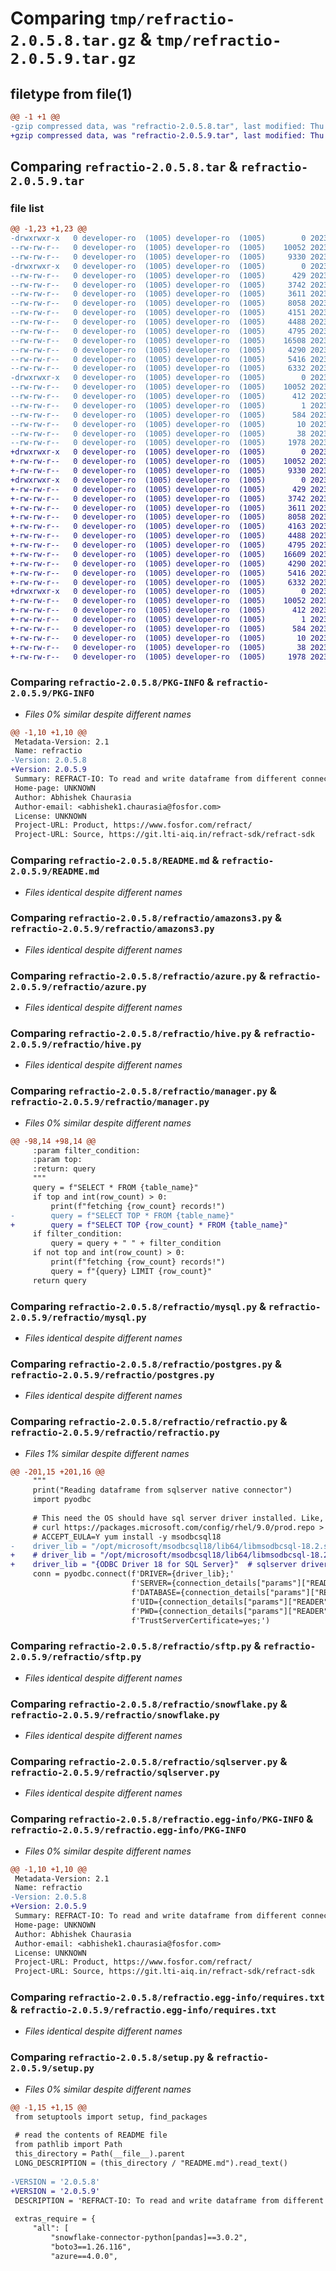 # Comparing `tmp/refractio-2.0.5.8.tar.gz` & `tmp/refractio-2.0.5.9.tar.gz`

## filetype from file(1)

```diff
@@ -1 +1 @@
-gzip compressed data, was "refractio-2.0.5.8.tar", last modified: Thu Jun 29 13:12:55 2023, max compression
+gzip compressed data, was "refractio-2.0.5.9.tar", last modified: Thu Jun 29 13:30:27 2023, max compression
```

## Comparing `refractio-2.0.5.8.tar` & `refractio-2.0.5.9.tar`

### file list

```diff
@@ -1,23 +1,23 @@
-drwxrwxr-x   0 developer-ro  (1005) developer-ro  (1005)        0 2023-06-29 13:12:55.758445 refractio-2.0.5.8/
--rw-rw-r--   0 developer-ro  (1005) developer-ro  (1005)    10052 2023-06-29 13:12:55.758445 refractio-2.0.5.8/PKG-INFO
--rw-rw-r--   0 developer-ro  (1005) developer-ro  (1005)     9330 2023-06-27 10:34:00.000000 refractio-2.0.5.8/README.md
-drwxrwxr-x   0 developer-ro  (1005) developer-ro  (1005)        0 2023-06-29 13:12:55.756445 refractio-2.0.5.8/refractio/
--rw-rw-r--   0 developer-ro  (1005) developer-ro  (1005)      429 2023-06-27 10:34:00.000000 refractio-2.0.5.8/refractio/__init__.py
--rw-rw-r--   0 developer-ro  (1005) developer-ro  (1005)     3742 2023-06-27 10:34:00.000000 refractio-2.0.5.8/refractio/amazons3.py
--rw-rw-r--   0 developer-ro  (1005) developer-ro  (1005)     3611 2023-06-27 10:34:00.000000 refractio-2.0.5.8/refractio/azure.py
--rw-rw-r--   0 developer-ro  (1005) developer-ro  (1005)     8058 2023-06-27 10:34:00.000000 refractio-2.0.5.8/refractio/hive.py
--rw-rw-r--   0 developer-ro  (1005) developer-ro  (1005)     4151 2023-06-27 10:34:00.000000 refractio-2.0.5.8/refractio/manager.py
--rw-rw-r--   0 developer-ro  (1005) developer-ro  (1005)     4488 2023-06-27 10:34:00.000000 refractio-2.0.5.8/refractio/mysql.py
--rw-rw-r--   0 developer-ro  (1005) developer-ro  (1005)     4795 2023-06-27 10:34:00.000000 refractio-2.0.5.8/refractio/postgres.py
--rw-rw-r--   0 developer-ro  (1005) developer-ro  (1005)    16508 2023-06-27 10:34:00.000000 refractio-2.0.5.8/refractio/refractio.py
--rw-rw-r--   0 developer-ro  (1005) developer-ro  (1005)     4290 2023-06-27 10:34:00.000000 refractio-2.0.5.8/refractio/sftp.py
--rw-rw-r--   0 developer-ro  (1005) developer-ro  (1005)     5416 2023-06-27 10:34:00.000000 refractio-2.0.5.8/refractio/snowflake.py
--rw-rw-r--   0 developer-ro  (1005) developer-ro  (1005)     6332 2023-06-29 13:12:02.000000 refractio-2.0.5.8/refractio/sqlserver.py
-drwxrwxr-x   0 developer-ro  (1005) developer-ro  (1005)        0 2023-06-29 13:12:55.757445 refractio-2.0.5.8/refractio.egg-info/
--rw-rw-r--   0 developer-ro  (1005) developer-ro  (1005)    10052 2023-06-29 13:12:55.000000 refractio-2.0.5.8/refractio.egg-info/PKG-INFO
--rw-rw-r--   0 developer-ro  (1005) developer-ro  (1005)      412 2023-06-29 13:12:55.000000 refractio-2.0.5.8/refractio.egg-info/SOURCES.txt
--rw-rw-r--   0 developer-ro  (1005) developer-ro  (1005)        1 2023-06-29 13:12:55.000000 refractio-2.0.5.8/refractio.egg-info/dependency_links.txt
--rw-rw-r--   0 developer-ro  (1005) developer-ro  (1005)      584 2023-06-29 13:12:55.000000 refractio-2.0.5.8/refractio.egg-info/requires.txt
--rw-rw-r--   0 developer-ro  (1005) developer-ro  (1005)       10 2023-06-29 13:12:55.000000 refractio-2.0.5.8/refractio.egg-info/top_level.txt
--rw-rw-r--   0 developer-ro  (1005) developer-ro  (1005)       38 2023-06-29 13:12:55.758445 refractio-2.0.5.8/setup.cfg
--rw-rw-r--   0 developer-ro  (1005) developer-ro  (1005)     1978 2023-06-29 13:12:02.000000 refractio-2.0.5.8/setup.py
+drwxrwxr-x   0 developer-ro  (1005) developer-ro  (1005)        0 2023-06-29 13:30:27.796481 refractio-2.0.5.9/
+-rw-rw-r--   0 developer-ro  (1005) developer-ro  (1005)    10052 2023-06-29 13:30:27.796481 refractio-2.0.5.9/PKG-INFO
+-rw-rw-r--   0 developer-ro  (1005) developer-ro  (1005)     9330 2023-06-29 13:29:32.000000 refractio-2.0.5.9/README.md
+drwxrwxr-x   0 developer-ro  (1005) developer-ro  (1005)        0 2023-06-29 13:30:27.795482 refractio-2.0.5.9/refractio/
+-rw-rw-r--   0 developer-ro  (1005) developer-ro  (1005)      429 2023-06-29 13:29:32.000000 refractio-2.0.5.9/refractio/__init__.py
+-rw-rw-r--   0 developer-ro  (1005) developer-ro  (1005)     3742 2023-06-29 13:29:32.000000 refractio-2.0.5.9/refractio/amazons3.py
+-rw-rw-r--   0 developer-ro  (1005) developer-ro  (1005)     3611 2023-06-29 13:29:32.000000 refractio-2.0.5.9/refractio/azure.py
+-rw-rw-r--   0 developer-ro  (1005) developer-ro  (1005)     8058 2023-06-29 13:29:32.000000 refractio-2.0.5.9/refractio/hive.py
+-rw-rw-r--   0 developer-ro  (1005) developer-ro  (1005)     4163 2023-06-29 13:29:32.000000 refractio-2.0.5.9/refractio/manager.py
+-rw-rw-r--   0 developer-ro  (1005) developer-ro  (1005)     4488 2023-06-29 13:29:32.000000 refractio-2.0.5.9/refractio/mysql.py
+-rw-rw-r--   0 developer-ro  (1005) developer-ro  (1005)     4795 2023-06-29 13:29:32.000000 refractio-2.0.5.9/refractio/postgres.py
+-rw-rw-r--   0 developer-ro  (1005) developer-ro  (1005)    16609 2023-06-29 13:29:32.000000 refractio-2.0.5.9/refractio/refractio.py
+-rw-rw-r--   0 developer-ro  (1005) developer-ro  (1005)     4290 2023-06-29 13:29:32.000000 refractio-2.0.5.9/refractio/sftp.py
+-rw-rw-r--   0 developer-ro  (1005) developer-ro  (1005)     5416 2023-06-29 13:29:32.000000 refractio-2.0.5.9/refractio/snowflake.py
+-rw-rw-r--   0 developer-ro  (1005) developer-ro  (1005)     6332 2023-06-29 13:29:32.000000 refractio-2.0.5.9/refractio/sqlserver.py
+drwxrwxr-x   0 developer-ro  (1005) developer-ro  (1005)        0 2023-06-29 13:30:27.796481 refractio-2.0.5.9/refractio.egg-info/
+-rw-rw-r--   0 developer-ro  (1005) developer-ro  (1005)    10052 2023-06-29 13:30:27.000000 refractio-2.0.5.9/refractio.egg-info/PKG-INFO
+-rw-rw-r--   0 developer-ro  (1005) developer-ro  (1005)      412 2023-06-29 13:30:27.000000 refractio-2.0.5.9/refractio.egg-info/SOURCES.txt
+-rw-rw-r--   0 developer-ro  (1005) developer-ro  (1005)        1 2023-06-29 13:30:27.000000 refractio-2.0.5.9/refractio.egg-info/dependency_links.txt
+-rw-rw-r--   0 developer-ro  (1005) developer-ro  (1005)      584 2023-06-29 13:30:27.000000 refractio-2.0.5.9/refractio.egg-info/requires.txt
+-rw-rw-r--   0 developer-ro  (1005) developer-ro  (1005)       10 2023-06-29 13:30:27.000000 refractio-2.0.5.9/refractio.egg-info/top_level.txt
+-rw-rw-r--   0 developer-ro  (1005) developer-ro  (1005)       38 2023-06-29 13:30:27.796481 refractio-2.0.5.9/setup.cfg
+-rw-rw-r--   0 developer-ro  (1005) developer-ro  (1005)     1978 2023-06-29 13:29:32.000000 refractio-2.0.5.9/setup.py
```

### Comparing `refractio-2.0.5.8/PKG-INFO` & `refractio-2.0.5.9/PKG-INFO`

 * *Files 0% similar despite different names*

```diff
@@ -1,10 +1,10 @@
 Metadata-Version: 2.1
 Name: refractio
-Version: 2.0.5.8
+Version: 2.0.5.9
 Summary: REFRACT-IO: To read and write dataframe from different connectors.
 Home-page: UNKNOWN
 Author: Abhishek Chaurasia
 Author-email: <abhishek1.chaurasia@fosfor.com>
 License: UNKNOWN
 Project-URL: Product, https://www.fosfor.com/refract/
 Project-URL: Source, https://git.lti-aiq.in/refract-sdk/refract-sdk
```

### Comparing `refractio-2.0.5.8/README.md` & `refractio-2.0.5.9/README.md`

 * *Files identical despite different names*

### Comparing `refractio-2.0.5.8/refractio/amazons3.py` & `refractio-2.0.5.9/refractio/amazons3.py`

 * *Files identical despite different names*

### Comparing `refractio-2.0.5.8/refractio/azure.py` & `refractio-2.0.5.9/refractio/azure.py`

 * *Files identical despite different names*

### Comparing `refractio-2.0.5.8/refractio/hive.py` & `refractio-2.0.5.9/refractio/hive.py`

 * *Files identical despite different names*

### Comparing `refractio-2.0.5.8/refractio/manager.py` & `refractio-2.0.5.9/refractio/manager.py`

 * *Files 0% similar despite different names*

```diff
@@ -98,14 +98,14 @@
     :param filter_condition:
     :param top:
     :return: query
     """
     query = f"SELECT * FROM {table_name}"
     if top and int(row_count) > 0:
         print(f"fetching {row_count} records!")
-        query = f"SELECT TOP * FROM {table_name}"
+        query = f"SELECT TOP {row_count} * FROM {table_name}"
     if filter_condition:
         query = query + " " + filter_condition
     if not top and int(row_count) > 0:
         print(f"fetching {row_count} records!")
         query = f"{query} LIMIT {row_count}"
     return query
```

### Comparing `refractio-2.0.5.8/refractio/mysql.py` & `refractio-2.0.5.9/refractio/mysql.py`

 * *Files identical despite different names*

### Comparing `refractio-2.0.5.8/refractio/postgres.py` & `refractio-2.0.5.9/refractio/postgres.py`

 * *Files identical despite different names*

### Comparing `refractio-2.0.5.8/refractio/refractio.py` & `refractio-2.0.5.9/refractio/refractio.py`

 * *Files 1% similar despite different names*

```diff
@@ -201,15 +201,16 @@
     """
     print("Reading dataframe from sqlserver native connector")
     import pyodbc
 
     # This need the OS should have sql server driver installed. Like,
     # curl https://packages.microsoft.com/config/rhel/9.0/prod.repo > /etc/yum.repos.d/mssql-release.repo
     # ACCEPT_EULA=Y yum install -y msodbcsql18
-    driver_lib = "/opt/microsoft/msodbcsql18/lib64/libmsodbcsql-18.2.so.1.1"    # sqlserver driver lib path
+    # driver_lib = "/opt/microsoft/msodbcsql18/lib64/libmsodbcsql-18.2.so.1.1"    # sqlserver driver lib path
+    driver_lib = "{ODBC Driver 18 for SQL Server}"  # sqlserver driver version instead of lib path
     conn = pyodbc.connect(f'DRIVER={driver_lib};'
                           f'SERVER={connection_details["params"]["READER"]["host"]};'
                           f'DATABASE={connection_details["params"]["READER"]["database"]};'
                           f'UID={connection_details["params"]["READER"]["user"]};'
                           f'PWD={connection_details["params"]["READER"]["password"]};'
                           f'TrustServerCertificate=yes;')
```

### Comparing `refractio-2.0.5.8/refractio/sftp.py` & `refractio-2.0.5.9/refractio/sftp.py`

 * *Files identical despite different names*

### Comparing `refractio-2.0.5.8/refractio/snowflake.py` & `refractio-2.0.5.9/refractio/snowflake.py`

 * *Files identical despite different names*

### Comparing `refractio-2.0.5.8/refractio/sqlserver.py` & `refractio-2.0.5.9/refractio/sqlserver.py`

 * *Files identical despite different names*

### Comparing `refractio-2.0.5.8/refractio.egg-info/PKG-INFO` & `refractio-2.0.5.9/refractio.egg-info/PKG-INFO`

 * *Files 0% similar despite different names*

```diff
@@ -1,10 +1,10 @@
 Metadata-Version: 2.1
 Name: refractio
-Version: 2.0.5.8
+Version: 2.0.5.9
 Summary: REFRACT-IO: To read and write dataframe from different connectors.
 Home-page: UNKNOWN
 Author: Abhishek Chaurasia
 Author-email: <abhishek1.chaurasia@fosfor.com>
 License: UNKNOWN
 Project-URL: Product, https://www.fosfor.com/refract/
 Project-URL: Source, https://git.lti-aiq.in/refract-sdk/refract-sdk
```

### Comparing `refractio-2.0.5.8/refractio.egg-info/requires.txt` & `refractio-2.0.5.9/refractio.egg-info/requires.txt`

 * *Files identical despite different names*

### Comparing `refractio-2.0.5.8/setup.py` & `refractio-2.0.5.9/setup.py`

 * *Files 0% similar despite different names*

```diff
@@ -1,15 +1,15 @@
 from setuptools import setup, find_packages
 
 # read the contents of README file
 from pathlib import Path
 this_directory = Path(__file__).parent
 LONG_DESCRIPTION = (this_directory / "README.md").read_text()
 
-VERSION = '2.0.5.8'
+VERSION = '2.0.5.9'
 DESCRIPTION = 'REFRACT-IO: To read and write dataframe from different connectors.'
 
 extras_require = {
     "all": [
         "snowflake-connector-python[pandas]==3.0.2",
         "boto3==1.26.116",
         "azure==4.0.0",
```

